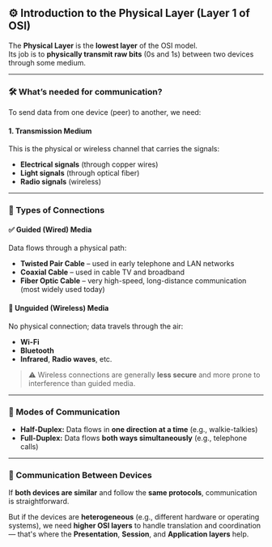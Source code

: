 ## ⚙️ Introduction to the Physical Layer (Layer 1 of OSI)

The **Physical Layer** is the **lowest layer** of the OSI model.  
Its job is to **physically transmit raw bits** (0s and 1s) between two devices through some medium.

---

### 🛠 What’s needed for communication?

To send data from one device (peer) to another, we need:

#### 1. **Transmission Medium**  
This is the physical or wireless channel that carries the signals:

- **Electrical signals** (through copper wires)
- **Light signals** (through optical fiber)
- **Radio signals** (wireless)

---

### 🔗 Types of Connections

#### ✅ **Guided (Wired) Media**  
Data flows through a physical path:

- **Twisted Pair Cable** – used in early telephone and LAN networks  
- **Coaxial Cable** – used in cable TV and broadband  
- **Fiber Optic Cable** – very high-speed, long-distance communication (most widely used today)

#### 📡 **Unguided (Wireless) Media**  
No physical connection; data travels through the air:

- **Wi-Fi**
- **Bluetooth**
- **Infrared**, **Radio waves**, etc.

> ⚠ Wireless connections are generally **less secure** and more prone to interference than guided media.

---

### 🔁 Modes of Communication

- **Half-Duplex:** Data flows in **one direction at a time** (e.g., walkie-talkies)
- **Full-Duplex:** Data flows **both ways simultaneously** (e.g., telephone calls)

---

### 🤝 Communication Between Devices

If **both devices are similar** and follow the **same protocols**, communication is straightforward.

But if the devices are **heterogeneous** (e.g., different hardware or operating systems), we need **higher OSI layers** to handle translation and coordination — that's where the **Presentation**, **Session**, and **Application layers** help.
